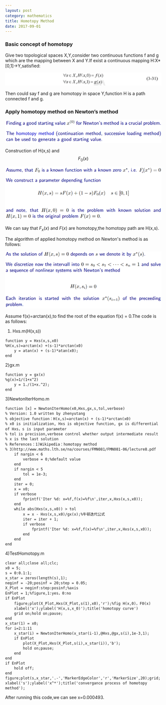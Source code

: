 ```yaml
---
layout: post
category: mathematics
title: Homotopy Method
date: 2017-09-01
---
```


### Basic concept of homotopy

Give two topological spaces X,Y,consider two continuous functions f and g which are the mapping between X and Y.If exist a continuous mapping H:X\*[0,1]->Y,satisfied:

![](/assets/mathematics/homotopy_method/fig1.png)

Then could say f and g are homotopy in space Y,function H is a path connected f and g.

### Apply homotopy method on Newton’s method

![](/assets/mathematics/homotopy_method/fig2.png)

Construction of H(x,s) and $$F_0(x)$$

![](/assets/mathematics/homotopy_method/fig3.png)

We can say that $F_x(x)$ and $F(x)$ are homotopy,the homotopy path are H(x,s).

The algorithm of applied homotopy method on Newton's method is as follows:

![](/assets/mathematics/homotopy_method/fig4.png)

Assume f(x)=arctan(x),to find the root of the equation f(x) = 0.The code is as follows:



1) Hxs.m(H(x,s))

```
function y = Hxs(x,s,x0)  
%H(x,s)=arctan(x) +(s-1)*arctan(x0)  
    y = atan(x) + (s-1)*atan(x0);  
end
```

2)gx.m
```
function y = gx(x)  
%g(x)=1/(1+x^2)  
    y = 1./(1+x.^2);  
end
```

3)NewtonIterHomo.m
```
function [x] = NewtonIterHomo(x0,Hxs,gx,s,tol,verbose)  
% Version: 1.0 written by zhenyutang 
% objective function：H(x,s)=arctan(x) + (s-1)*arctan(x0)  
% x0 is initialization, Hxs is objective function, gx is differential of Hxs，s is input parameter  
% tol is precision,verbose control whether output intermediate result  
% x is the last solution 
% References：1)Wikipedia：homotopy method 
% 3)http://www.maths.lth.se/na/courses/FMN081/FMN081-06/lecture8.pdf  
    if nargin < 6  
        verbose = 0;%default value  
    end  
    if nargin < 5  
        tol = 1e-3;  
    end  
    iter = 0;  
    x = x0;  
    if verbose  
        fprintf('Iter %d: x=%f,f(x)=%f\n',iter,x,Hxs(x,s,x0));  
    end  
    while abs(Hxs(x,s,x0)) > tol  
        x = x - Hxs(x,s,x0)/gx(x);%牛顿迭代公式  
        iter = iter + 1;  
        if verbose  
            fprintf('Iter %d: x=%f,f(x)=%f\n',iter,x,Hxs(x,s,x0));  
        end  
    end  
end
```

4)TestHomotopy.m
```
clear all;close all;clc;  
x0 = 5;  
s = 0:0.1:1;  
x_star = zeros(length(s),1);  
neginf = -20;posinf = 20;step = 0.05;  
X_Plot = neginf:step:posinf;%axis  
EnPlot = 1;%figure,1:yes，0:no  
if EnPlot  
    figure;plot(X_Plot,Hxs(X_Plot,s(1),x0),'r');%fig H(x,0)，F0(x)  
    xlabel('x');ylabel('H(x,s,x_0)');title('homotopy curve')  
    grid on;hold on;pause;      
end  
x_star(1) = x0;  
for i=2:1:11  
    x_star(i) = NewtonIterHomo(x_star(i-1),@Hxs,@gx,s(i),1e-3,1);  
    if EnPlot  
        plot(X_Plot,Hxs(X_Plot,s(i),x_star(i)),'b');  
        hold on;pause;          
    end  
end  
if EnPlot  
    hold off;  
end  
figure;plot(s,x_star,'.-','MarkerEdgeColor','r','MarkerSize',20);grid;  
xlabel('s');ylabel('x^*');title('convergance process of homotopy method');
```

After running this code,we can see x=0.000493.

